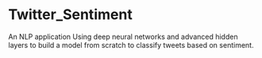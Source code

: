 # Twitter_Sentiment
An NLP application
Using deep neural networks and advanced hidden layers to build a model from scratch to classify tweets based on sentiment.
